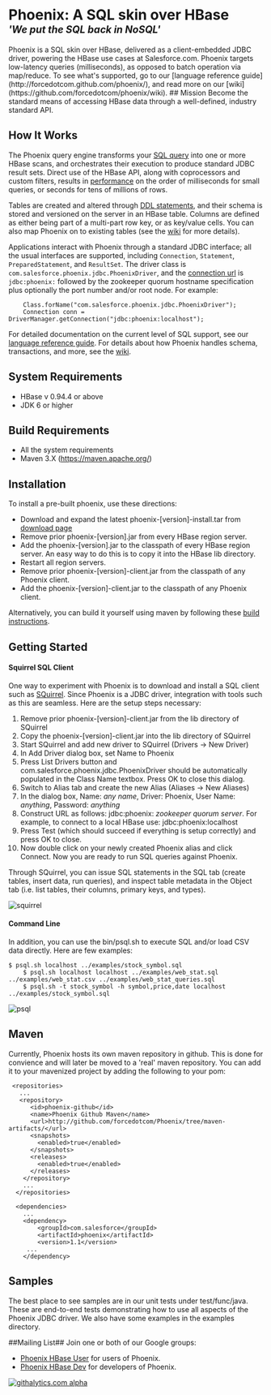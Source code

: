 <h1>Phoenix: A SQL skin over HBase<br />
<em><sup><sup>'We put the SQL back in NoSQL'</sup></sup></em></h1>
Phoenix is a SQL skin over HBase, delivered as a client-embedded JDBC driver, powering the HBase use cases at Salesforce.com. Phoenix targets low-latency queries (milliseconds), as opposed to batch operation via map/reduce. To see what's supported, go to our [language reference guide](http://forcedotcom.github.com/phoenix/), and read more on our [wiki](https://github.com/forcedotcom/phoenix/wiki).
## Mission
Become the standard means of accessing HBase data through a well-defined, industry standard API.

## How It Works ##

The Phoenix query engine transforms your [SQL query](http://forcedotcom.github.com/phoenix/#select) into one or more HBase scans, and orchestrates their execution to produce standard JDBC result sets. Direct use of the HBase API, along with coprocessors and custom filters, results in [performance](https://github.com/forcedotcom/phoenix/wiki/Performance) on the order of milliseconds for small queries, or seconds for tens of millions of rows. 

Tables are created and altered through [DDL statements](http://forcedotcom.github.com/phoenix/#create), and their schema is stored and versioned on the server in an HBase table. Columns are defined as either being part of a multi-part row key, or as key/value cells. You can also map Phoenix on to existing tables (see the [wiki](https://github.com/forcedotcom/phoenix/wiki) for more details).

Applications interact with Phoenix through a standard JDBC interface; all the usual interfaces are supported, including `Connection`, `Statement`, `PreparedStatement`, and `ResultSet`. The driver class is `com.salesforce.phoenix.jdbc.PhoenixDriver`, and the [connection url](https://github.com/forcedotcom/Phoenix/wiki#wiki-connStr) is `jdbc:phoenix:` followed by the zookeeper quorum hostname specification plus optionally the port number and/or root node. For example:

        Class.forName("com.salesforce.phoenix.jdbc.PhoenixDriver");
        Connection conn = DriverManager.getConnection("jdbc:phoenix:localhost");

For detailed documentation on the current level of SQL support, see our [language reference guide](http://forcedotcom.github.com/phoenix/). For details about how Phoenix handles schema, transactions, and more, see the [wiki](https://github.com/forcedotcom/phoenix/wiki).

## System Requirements ##
* HBase v 0.94.4 or above
* JDK 6 or higher

## Build Requirements ##
* All the system requirements
* Maven 3.X (https://maven.apache.org/)


## Installation ##
To install a pre-built phoenix, use these directions:

* Download and expand the latest phoenix-[version]-install.tar from [download page](https://github.com/forcedotcom/phoenix/wiki/Download)
* Remove prior phoenix-[version].jar from every HBase region server.
* Add the phoenix-[version].jar to the classpath of every HBase region server. An easy way to do this is to copy it into the HBase lib directory.
* Restart all region servers.
* Remove prior phoenix-[version]-client.jar from the classpath of any Phoenix client.
* Add the phoenix-[version]-client.jar to the classpath of any Phoenix client.

Alternatively, you can build it yourself using maven by following these [build instructions](https://github.com/forcedotcom/Phoenix/wiki#wiki-building).


## Getting Started ##

<h4>Squirrel SQL Client</h4>

One way to experiment with Phoenix is to download and install a SQL client such as [SQuirrel](http://squirrel-sql.sourceforge.net/). Since Phoenix is a JDBC driver, integration with tools such as this are seamless. Here are the setup steps necessary:

1. Remove prior phoenix-[version]-client.jar from the lib directory of SQuirrel
2. Copy the phoenix-[version]-client.jar into the lib directory of SQuirrel
3. Start SQuirrel and add new driver to SQuirrel (Drivers -> New Driver)
4. In Add Driver dialog box, set Name to Phoenix
5. Press List Drivers button and com.salesforce.phoenix.jdbc.PhoenixDriver should be automatically populated in the Class Name textbox. Press OK to close this dialog.
6. Switch to Alias tab and create the new Alias (Aliases -> New Aliases)
7. In the dialog box, Name: _any name_, Driver: Phoenix, User Name: _anything_, Password: _anything_
8. Construct URL as follows: jdbc:phoenix: _zookeeper quorum server_. For example, to connect to a local HBase use: jdbc:phoenix:localhost
9. Press Test (which should succeed if everything is setup correctly) and press OK to close.
10. Now double click on your newly created Phoenix alias and click Connect. Now you are ready to run SQL queries against Phoenix.

Through SQuirrel, you can issue SQL statements in the SQL tab (create tables, insert data, run queries), and inspect table metadata in the Object tab (i.e. list tables, their columns, primary keys, and types).

![squirrel](http://forcedotcom.github.com/phoenix/images/squirrel.png)

<h4>Command Line</h4>

In addition, you can use the bin/psql.sh to execute SQL and/or load CSV data directly. Here are few examples:

	$ psql.sh localhost ../examples/stock_symbol.sql
        $ psql.sh localhost localhost ../examples/web_stat.sql ../examples/web_stat.csv ../examples/web_stat_queries.sql
        $ psql.sh -t stock_symbol -h symbol,price,date localhost ../examples/stock_symbol.sql

![psql](http://forcedotcom.github.com/phoenix/images/psql.png)

## Maven ##

Currently, Phoenix hosts its own maven repository in github. This is done for convience and will later be moved to a 'real' maven repository. You can add it to your mavenized project by adding the following to your pom:
```
 <repositories>
   ...
   <repository>
      <id>phoenix-github</id>
      <name>Phoenix Github Maven</name>
      <url>http://github.com/forcedotcom/Phoenix/tree/maven-artifacts/</url>
      <snapshots>
        <enabled>true</enabled>
      </snapshots>
      <releases>
        <enabled>true</enabled>
      </releases>
    </repository>
    ...
  </repositories>
  
  <dependencies>
    ...
    <dependency>
        <groupId>com.salesforce</groupId>
        <artifactId>phoenix</artifactId>
        <version>1.1</version>
     ...
    </dependency>
```
## Samples ##
The best place to see samples are in our unit tests under test/func/java. These are end-to-end tests demonstrating how to use all aspects of the Phoenix JDBC driver. We also have some examples in the examples directory.

##Mailing List##
Join one or both of our Google groups:

* [Phoenix HBase User](https://groups.google.com/forum/#!forum/phoenix-hbase-user) for users of Phoenix.
* [Phoenix HBase Dev](https://groups.google.com/forum/#!forum/phoenix-hbase-dev) for developers of Phoenix.

[![githalytics.com alpha](https://cruel-carlota.pagodabox.com/8438f3b844208e09a811699265666a8d "githalytics.com")](http://githalytics.com/forcedotcom/phoenix.git)
